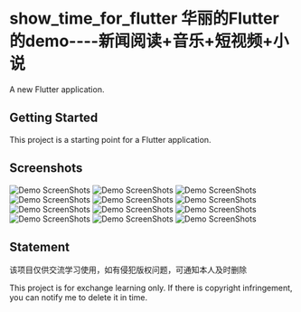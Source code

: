 # show_time_for_flutter    华丽的Flutter的demo----新闻阅读+音乐+短视频+小说

A new Flutter application.

## Getting Started

This project is a starting point for a Flutter application.


## Screenshots

![Demo ScreenShots](https://github.com/HappyGhostz/show_time_for_flutter/raw/master/screenshot/flutter_1_1.GIF)
![Demo ScreenShots](https://github.com/HappyGhostz/show_time_for_flutter/raw/master/screenshot/flutter_2_1.GIF)
![Demo ScreenShots](https://github.com/HappyGhostz/show_time_for_flutter/raw/master/screenshot/flutter_2_2.GIF)
![Demo ScreenShots](https://github.com/HappyGhostz/show_time_for_flutter/raw/master/screenshot/flutter_3_1.GIF)
![Demo ScreenShots](https://github.com/HappyGhostz/show_time_for_flutter/raw/master/screenshot/flutter_3_2.GIF)
![Demo ScreenShots](https://github.com/HappyGhostz/show_time_for_flutter/raw/master/screenshot/flutter_4_1.GIF)
![Demo ScreenShots](https://github.com/HappyGhostz/show_time_for_flutter/raw/master/screenshot/flutter_4_2.GIF)
![Demo ScreenShots](https://github.com/HappyGhostz/show_time_for_flutter/raw/master/screenshot/flutter_4_3.GIF)
![Demo ScreenShots](https://github.com/HappyGhostz/show_time_for_flutter/raw/master/screenshot/flutter_5_1.GIF)
![Demo ScreenShots](https://github.com/HappyGhostz/show_time_for_flutter/raw/master/screenshot/flutter_5_2.GIF)
![Demo ScreenShots](https://github.com/HappyGhostz/show_time_for_flutter/raw/master/screenshot/flutter_6_1.GIF)
![Demo ScreenShots](https://github.com/HappyGhostz/show_time_for_flutter/raw/master/screenshot/flutter_6_2.GIF)

## Statement

该项目仅供交流学习使用，如有侵犯版权问题，可通知本人及时删除

This project is for exchange learning only. If there is copyright infringement, you can notify me to delete it in time.
